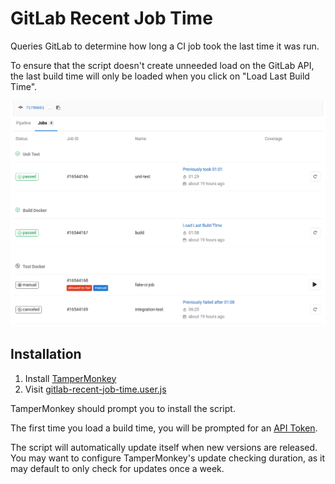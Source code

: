 # GitLab Recent Job Time

Queries GitLab to determine how long a CI job took the last time it was run.

To ensure that the script doesn't create unneeded load on the GitLab API, the last build time will only be loaded when
you click on "Load Last Build Time".

![Screenshot](screenshot.png)

## Installation

1. Install [TamperMonkey][]
2. Visit [gitlab-recent-job-time.user.js][]

TamperMonkey should prompt you to install the script.

The first time you load a build time, you will be prompted for an [API Token][].

The script will automatically update itself when new versions are released.  You may want to configure TamperMonkey's
update checking duration, as it may default to only check for updates once a week.

[TamperMonkey]: https://tampermonkey.net/
[gitlab-recent-job-time.user.js]: https://raw.githubusercontent.com/CodeLenny/gitlab-recent-job-time/master/gitlab-recent-job-time.user.js
[API Token]: https://gitlab.com/profile/personal_access_tokens
